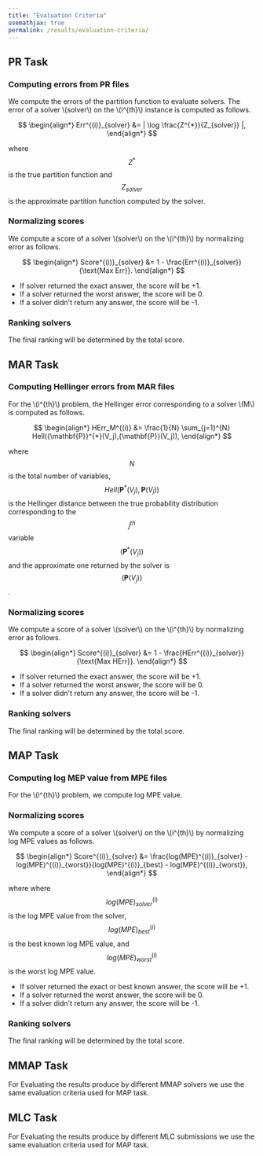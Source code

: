 ```yaml
---
title: "Evaluation Criteria"
usemathjax: true
permalink: /results/evaluation-criteria/
---
```


## PR Task
### Computing errors from PR files
We compute the errors of the partition function to evaluate solvers.
The error of a solver \\(solver\\) on the \\(i^{th}\\) instance is computed as follows. <br>

$$ 
\begin{align*}
  Err^{(i)}_{solver} &= | \log \frac{Z^{*}}{Z_{solver}} |,
\end{align*}
$$

where $$ Z^{*} $$ 
is the true partition function and $$ Z_{solver} $$ is the approximate partition function computed by the solver.

### Normalizing scores
We compute a score of a solver \\(solver\\) on the \\(i^{th}\\)  by normalizing error as follows. <br>

$$ 
\begin{align*}
  Score^{(i)}_{solver} &= 1 - \frac{Err^{(i)}_{solver}}{\text{Max Err}}.
\end{align*}
$$

* If solver returned the exact answer, the score will be +1.
* If a solver returned the worst answer, the score will be 0.
* If a solver didn't return any answer, the score will be -1.

### Ranking solvers
The final ranking will be determined by the total score.

  
## MAR Task

### Computing Hellinger errors from MAR files
  
For the \\(i^{th}\\) problem, the Hellinger error corresponding 
to a solver \\(M\\) is computed as follows. <br>

$$ 
\begin{align*}
 HErr_M^{(i)} &= \frac{1}{N} \sum_{j=1}^{N} Hell({\mathbf{P}}^{*}(V_j),{\mathbf{P}}(V_j)),
\end{align*}
$$

where $$N$$ is the total number of variables, 
$$Hell({\mathbf{P}}^{*}(V_j),{\mathbf{P}}(V_j))$$ is the Hellinger distance between 
the true probability distribution corresponding to the $$j^{th}$$ variable $$( \mathbf{P}^{*}(V_j) )$$ and 
the approximate one returned by the solver is $$({\mathbf{P}}(V_j))$$. <br>

### Normalizing scores
We compute a score of a solver \\(solver\\) on the \\(i^{th}\\)  by normalizing error as follows. <br>

$$ 
\begin{align*}
  Score^{(i)}_{solver} &= 1 - \frac{HErr^{(i)}_{solver}}{\text{Max HErr}}.
\end{align*}
$$

* If solver returned the exact answer, the score will be +1.
* If a solver returned the worst answer, the score will be 0.
* If a solver didn't return any answer, the score will be -1.

### Ranking solvers
The final ranking will be determined by the total score.
    
  
## MAP Task

### Computing log MEP value from MPE files

For the \\(i^{th}\\) problem, we compute log MPE value. <br>

### Normalizing scores
We compute a score of a solver \\(solver\\) on the \\(i^{th}\\)  by normalizing log MPE values as follows. <br>


$$ 
\begin{align*}
  Score^{(i)}_{solver} &= \frac{log(MPE)^{(i)}_{solver} - log(MPE)^{(i)}_{worst}}{log(MPE)^{(i)}_{best} - log(MPE)^{(i)}_{worst}},
\end{align*}
$$

where 
where $$ log(MPE)^{(i)}_{solver} $$  is the log MPE value from the solver,
$$ log(MPE)^{(i)}_{best} $$ is the best known log MPE value, and
$$ log(MPE)^{(i)}_{worst} $$ is the worst log MPE value.

* If solver returned the exact or best known answer, the score will be +1.
* If a solver returned the worst answer, the score will be 0.
* If a solver didn't return any answer, the score will be -1.

### Ranking solvers
The final ranking will be determined by the total score.


## MMAP Task
For Evaluating the results produce by different MMAP solvers we 
use the same evaluation criteria used for MAP task.


## MLC Task
For Evaluating the results produce by different MLC submissions we 
use the same evaluation criteria used for MAP task.
